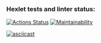 ### Hexlet tests and linter status:
[![Actions Status](https://github.com/IrinaKurb/frontend-project-46/workflows/hexlet-check/badge.svg)](https://github.com/IrinaKurb/frontend-project-46/actions)
[![Maintainability](https://api.codeclimate.com/v1/badges/6f5711a10518ce6b5f56/maintainability)](https://codeclimate.com/github/IrinaKurb/frontend-project-46/maintainability)

[![asciicast](https://asciinema.org/a/589595.svg)](https://asciinema.org/a/589595)